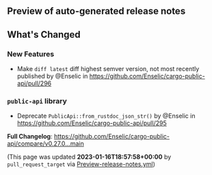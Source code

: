 ## Preview of auto-generated release notes
<!-- Release notes generated using configuration in .github/release.yml at main -->

## What's Changed
### New Features
* Make `diff latest` diff highest semver version, not most recently published by @Enselic in https://github.com/Enselic/cargo-public-api/pull/296
### `public-api` library
* Deprecate `PublicApi::from_rustdoc_json_str()` by @Enselic in https://github.com/Enselic/cargo-public-api/pull/295


**Full Changelog**: https://github.com/Enselic/cargo-public-api/compare/v0.27.0...main


(This page was updated **2023-01-16T18:57:58+00:00** by `pull_request_target` via [Preview-release-notes.yml](https://github.com/Enselic/cargo-public-api/actions/runs/3933214560))
